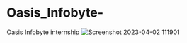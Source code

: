 # Oasis_Infobyte-
Oasis Infobyte internship 
![Screenshot 2023-04-02 111901](https://user-images.githubusercontent.com/111061076/229501893-3b1da1b7-2b20-44f6-9335-7904058450d4.png)
